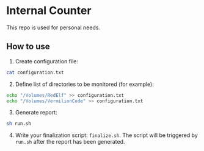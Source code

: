 # Internal Counter

This repo is used for personal needs.

## How to use

1. Create configuration file:

```bash
cat configuration.txt
```   

2. Define list of directories to be monitored (for example):

```bash
echo "/Volumes/RedElf" >> configuration.txt
echo "/Volumes/VermilionCode" >> configuration.txt
```

3. Generate report:

```bash
sh run.sh
```

4. Write your finalization script: `finalize.sh`. The script will be triggered by `run.sh` after 
the report has been generated.